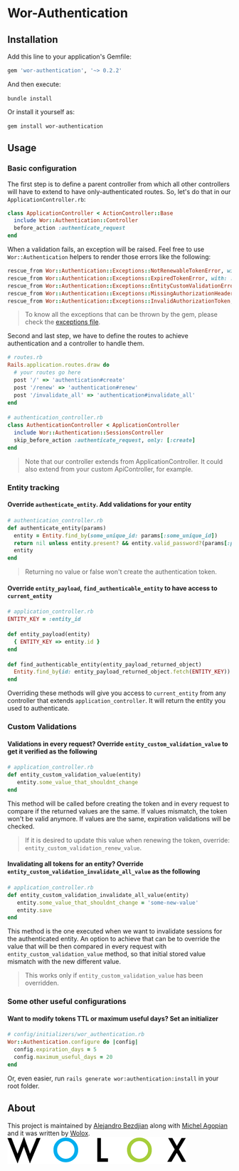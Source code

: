 # Wor-Authentication

## Installation

Add this line to your application's Gemfile:

```ruby
gem 'wor-authentication', '~> 0.2.2'
```

And then execute:

`bundle install`

Or install it yourself as:

`gem install wor-authentication`

## Usage

### Basic configuration

The first step is to define a parent controller from which all other controllers will have to extend to have only-authenticated routes. So, let's do that in our `ApplicationController.rb`:

```ruby
class ApplicationController < ActionController::Base
  include Wor::Authentication::Controller
  before_action :authenticate_request
end
```

When a validation fails, an exception will be raised. Feel free to use `Wor::Authentication` helpers to render those errors like the following:

```ruby
rescue_from Wor::Authentication::Exceptions::NotRenewableTokenError, with: :render_not_renewable_token
rescue_from Wor::Authentication::Exceptions::ExpiredTokenError, with: :render_expired_token
rescue_from Wor::Authentication::Exceptions::EntityCustomValidationError, with: :render_entity_invalid_custom_validation
rescue_from Wor::Authentication::Exceptions::MissingAuthorizationHeader, with: :render_missing_authorization_token
rescue_from Wor::Authentication::Exceptions::InvalidAuthorizationToken, with: :render_invalid_authorization_token
```

> To know all the exceptions that can be thrown by the gem, please check the [exceptions file](./lib/wor/authentication/exceptions.rb).

Second and last step, we have to define the routes to achieve authentication and a controller to handle them.

```ruby
# routes.rb
Rails.application.routes.draw do
  # your routes go here
  post '/' => 'authentication#create'
  post '/renew' => 'authentication#renew'
  post '/invalidate_all' => 'authentication#invalidate_all'
end

# authentication_controller.rb
class AuthenticationController < ApplicationController
  include Wor::Authentication::SessionsController
  skip_before_action :authenticate_request, only: [:create]
end
```

> Note that our controller extends from ApplicationController.
> It could also extend from your custom ApiController, for example.

### Entity tracking

#### Override `authenticate_entity`. Add validations for your entity

```ruby
# authentication_controller.rb
def authenticate_entity(params)
  entity = Entity.find_by(some_unique_id: params[:some_unique_id])
  return nil unless entity.present? && entity.valid_password?(params[:password])
  entity
end
```

> Returning no value or false won't create the authentication token.

#### Override `entity_payload`, `find_authenticable_entity` to have access to `current_entity`

```ruby
# application_controller.rb
ENTITY_KEY = :entity_id

def entity_payload(entity)
  { ENTITY_KEY => entity.id }
end

def find_authenticable_entity(entity_payload_returned_object)
  Entity.find_by(id: entity_payload_returned_object.fetch(ENTITY_KEY))
end
```

Overriding these methods will give you access to `current_entity` from any controller that extends `application_controller`.
It will return the entity you used to authenticate.

### Custom Validations

#### Validations in every request? Override `entity_custom_validation_value` to get it verified as the following

```ruby
# application_controller.rb
def entity_custom_validation_value(entity)
   entity.some_value_that_shouldnt_change
end
```

This method will be called before creating the token and in every request to compare if the returned values are the same. If values mismatch, the token won't be valid anymore. If values are the same, expiration validations will be checked.
> If it is desired to update this value when renewing the token, override: `entity_custom_validation_renew_value`.

#### Invalidating all tokens for an entity? Override `entity_custom_validation_invalidate_all_value` as the following

```ruby
# application_controller.rb
def entity_custom_validation_invalidate_all_value(entity)
   entity.some_value_that_shouldnt_change = 'some-new-value'
   entity.save
end
```

This method is the one executed when we want to invalidate sessions for the authenticated entity. An option to achieve that can be to override the value that will be then compared in every request with `entity_custom_validation_value` method, so that initial stored value mismatch with the new different value.
> This works only if `entity_custom_validation_value` has been overridden.

### Some other useful configurations

#### Want to modify tokens TTL or maximum useful days? Set an initializer

```ruby
# config/initializers/wor_authentication.rb
Wor::Authentication.configure do |config|
  config.expiration_days = 5
  config.maximum_useful_days = 20
end
```

Or, even easier, run `rails generate wor:authentication:install` in your root folder.

## About

This project is maintained by [Alejandro Bezdjian](https://github.com/alebian) along with [Michel Agopian](https://github.com/mishuagopian) and it was written by [Wolox](http://www.wolox.com.ar).
![Wolox](https://raw.githubusercontent.com/Wolox/press-kit/master/logos/logo_banner.png)

